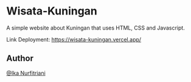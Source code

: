 # Wisata-Kuningan
A simple website about Kuningan that uses HTML, CSS and Javascript.

Link Deployment: https://wisata-kuningan.vercel.app/

## Author
[@Ika Nurfitriani](https://github.com/ikanurfitriani)